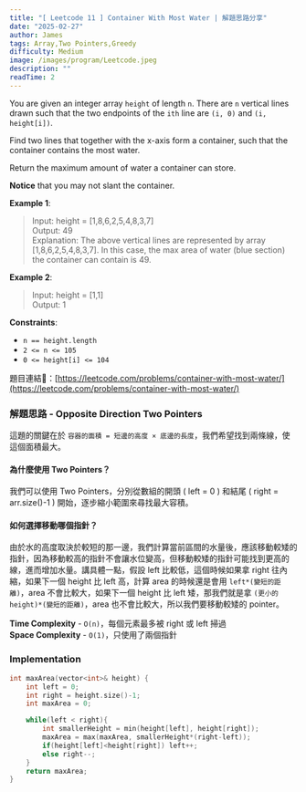 ```yaml
---
title: "[ Leetcode 11 ] Container With Most Water | 解題思路分享"
date: "2025-02-27"
author: James
tags: Array,Two Pointers,Greedy
difficulty: Medium
image: /images/program/Leetcode.jpeg
description: ""
readTime: 2
---
```


You are given an integer array `height` of length `n`. There are `n` vertical lines drawn such that the two endpoints of the `ith` line are `(i, 0)` and `(i, height[i])`.

Find two lines that together with the x-axis form a container, such that the container contains the most water.

Return the maximum amount of water a container can store.

**Notice** that you may not slant the container.

**Example 1**:

> Input: height = [1,8,6,2,5,4,8,3,7]<br>
> Output: 49<br>
> Explanation: The above vertical lines are represented by array [1,8,6,2,5,4,8,3,7]. In this case, the max area of water (blue section) the container can contain is 49.

**Example 2**:

> Input: height = [1,1]<br>
> Output: 1
 
**Constraints**:

- `n == height.length`
- `2 <= n <= 105`
- `0 <= height[i] <= 104`

<p></p>

題目連結🔗：[https://leetcode.com/problems/container-with-most-water/](https://leetcode.com/problems/container-with-most-water/)

### **解題思路 - Opposite Direction Two Pointers**

這題的關鍵在於 `容器的面積 = 短邊的高度 × 底邊的長度`，我們希望找到兩條線，使這個面積最大。

#### **為什麼使用 Two Pointers？**

我們可以使用 Two Pointers，分別從數組的開頭 ( left = 0 ) 和結尾 ( right = arr.size()-1 ) 開始，逐步縮小範圍來尋找最大容積。

#### **如何選擇移動哪個指針？**

由於水的高度取決於較短的那一邊，我們計算當前區間的水量後，應該移動較矮的指針，因為移動較高的指針不會讓水位變高，但移動較矮的指針可能找到更高的線，進而增加水量。講具體一點，假設 left 比較低，這個時候如果拿 right 往內縮，如果下一個 height 比 left 高，計算 area 的時候還是會用 `left*(變短的距離)`，area 不會比較大，如果下一個 height 比 left 矮，那我們就是拿 `(更小的 height)*(變短的距離)`，area 也不會比較大，所以我們要移動較矮的 pointer。

**Time Complexity** - `O(n)`，每個元素最多被 right 或 left 掃過<br>
**Space Complexity** - `O(1)`，只使用了兩個指針

### **Implementation**

```cpp
int maxArea(vector<int>& height) {
    int left = 0;
    int right = height.size()-1;
    int maxArea = 0;

    while(left < right){
        int smallerHeight = min(height[left], height[right]);
        maxArea = max(maxArea, smallerHeight*(right-left));
        if(height[left]<height[right]) left++;
        else right--;
    }
    return maxArea;
}
```